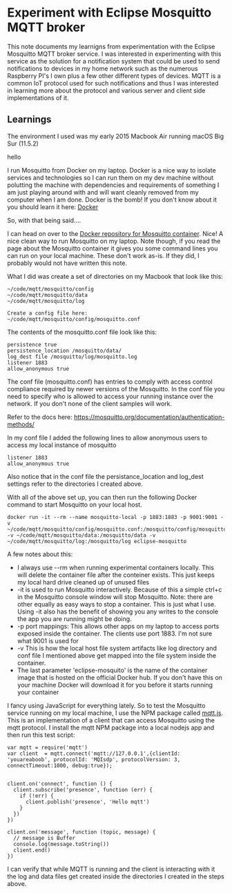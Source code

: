 # Experiment with Eclipse Mosquitto MQTT broker
This note documents my learnigns from experimentation with the Eclipse Mosquitto MQTT broker service. I was interested in experimenting with this service as the solution for a notification system that could be used to send notifications to devices in my home network such as the numerous Raspberry PI's I own plus a few other different types of devices. MQTT is a common IoT protocol used for such notifications and thus I was interested in learning more about the protocol and various server and client side implementations of it.

## Learnings
The environment I used was my early 2015 Macbook Air running macOS Big Sur (11.5.2)

hello

I run Mosquitto from Docker on my laptop. Docker is a nice way to isolate services and technologies so I can run them on my dev machine without polutting the machine with dependencies and requirements of something I am just playing around with and will want cleanly removed from my computer when I am done. Docker is the bomb! If you don't know about it you should learn it here: [Docker](https://www.docker.com)

So, with that being said....

I can head on over to the [Docker repository for Mosquitto container](https://hub.docker.com/_/eclipse-mosquitto/). Nice! A nice clean way to run Mosquitto on my laptop. Note though, if you read the page about the Mosquitto container it gives you some command lines you can run on your local machine. These don't work as-is. If they did, I probably would not have written this note.

What I did was create a set of directories on my Macbook that look like this:
```
~/code/mqtt/mosquitto/config
~/code/mqtt/mosquitto/data
~/code/mqtt/mosquitto/log

Create a config file here:
~/code/mqtt/mosquitto/config/mosquitto.conf

```
The contents of the mosquitto.conf file look like this:
```
persistence true
persistence_location /mosquitto/data/
log_dest file /mosquitto/log/mosquitto.log
listener 1883
allow_anonymous true
```

The conf file (mosquitto.conf) has entries to comply with access control compliance required by newer versions of the Mosquitto. In the conf file you need to specify who is allowed to access your running instance over the network. If you don't none of the client samples will work.

Refer to the docs here:
https://mosquitto.org/documentation/authentication-methods/

In my conf file I added the following lines to allow anonymous users to access my local instance of mosquitto
```
listener 1883
allow_anonymous true
```

Also notice that in the conf file the persistance_location and log_dest settings refer to the directories I created above.

With all of the above set up, you can then run the following Docker command to start Mosquitto on your local host.
```
docker run -it --rm --name mosquitto-local -p 1883:1883 -p 9001:9001 -v ~/code/mqtt/mosquitto/config/mosquitto.conf:/mosquitto/config/mosquitto.conf -v ~/code/mqtt/mosquitto/data:/mosquitto/data -v ~/code/mqtt/mosquitto/log:/mosquitto/log eclipse-mosquitto
```

A few notes about this:
* I always use --rm when running experimental containers locally. This will delete the container file after the conteiner exists. This just keeps my local hard drive cleaned up of unused files
* -it is used to run Mosquitto interactively. Because of this a simple ctrl+c in the Mosquitto console window will stop Mosquitto. Note: there are other equally as easy ways to stop a container. This is just what I use. Using -it also has the benefit of showing you any writes to the console the app you are running might be doing.
* -p port mappings: This allows other apps on my laptop to access ports exposed inside the container. The clients use port 1883. I'm not sure what 9001 is used for
* -v This is how the local host file system artifacts like log directory and conf file I mentioned above get mapped into the file system inside the container.
* The last parameter 'eclipse-mosquito' is the name of the container image that is hosted on the official Docker hub. If you don't have this on your machine Docker will download it for you before it starts running your container

I fancy using JavaScript for everything lately. So to test the Mosquitto service running on my local machine, I use the NPM package called [mqtt.js](https://www.npmjs.com/package/mqtt). This is an implementation of a client that can access Mosquitto using the mqtt protocol. I install the mqtt NPM package into a local nodejs app and then run this test script:

```
var mqtt = require('mqtt')
var client  = mqtt.connect('mqtt://127.0.0.1',{clientId: 'youareaboob', protocolId: 'MQIsdp', protocolVersion: 3, connectTimeout:1000, debug:true});


client.on('connect', function () {
  client.subscribe('presence', function (err) {
    if (!err) {
      client.publish('presence', 'Hello mqtt')
    }
  })
})

client.on('message', function (topic, message) {
  // message is Buffer
  console.log(message.toString())
  client.end()
})
```

I can verify that while MQTT is running and the client is interacting with it the log and data files get created inside the directories I created in the steps above.

